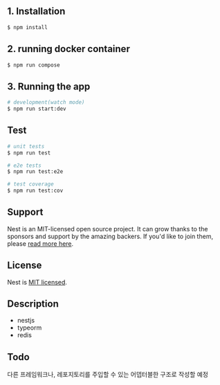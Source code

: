 ## 1. Installation

```bash
$ npm install
```

## 2. running docker container
```bash
$ npm run compose
```

## 3. Running the app

```bash
# development(watch mode)
$ npm run start:dev

```

## Test

```bash
# unit tests
$ npm run test

# e2e tests
$ npm run test:e2e

# test coverage
$ npm run test:cov
```

## Support

Nest is an MIT-licensed open source project. It can grow thanks to the sponsors and support by the amazing backers. If you'd like to join them, please [read more here](https://docs.nestjs.com/support).

## License

Nest is [MIT licensed](LICENSE).

## Description
- nestjs
- typeorm
- redis

## Todo
다른 프레임워크나, 레포지토리를 주입할 수 있는 어뎁터블한 구조로 작성할 예정